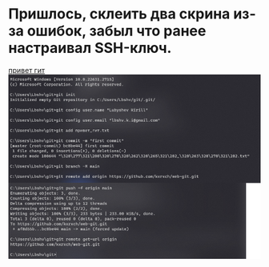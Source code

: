 # Пришлось, склеить два скрина из-за ошибок, забыл что ранее настраивал SSH-ключ.
[привет гит](привет_гит.txt)
![alt text](прув.png)
